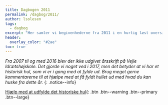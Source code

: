 ```yaml
---
title: Dagbogen 2011
permalink: /dagbog/2011/
author: lsolesen
tags:
  - dagbog
excerpt: "Her samler vi begivenhederne fra 2011 i en hurtig læst oversigt."
header:
  overlay_color: "#2ae"
toc: true
---
```


_Fra 2007 til og med 2016 blev der ikke udgivet årsskrift på Vejle Idrætshøjskole. Det gjorde vi noget ved i 2017, men det betyder at vi har et historisk hul, som vi er i gang med at fylde ud. Brug meget gerne kommentarerne til at hjælpe med at få fyldt hullet ud med hvad du kan huske fra dette år._
{: .notice--info}

[<i class='fas fa-question'></i> Hjælp med at udfylde det historiske hul](https://docs.google.com/document/d/1pqQLR2HCZslXMSDopdgdu7CrDWojWI38sAUXNqrY3Ok/edit?usp=sharing){: .btn .btn--warning .btn--primary .btn--large}
